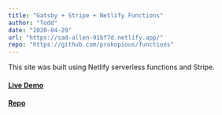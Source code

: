 ```yaml
---
title: "Gatsby + Stripe + Netlify Functions"
author: "Todd"
date: "2020-04-29"
url: "https://sad-allen-91bf7d.netlify.app/"
repo: "https://github.com/prokopious/functions"
---
```


This site was built using Netlify serverless functions and Stripe.

#### [Live Demo](https://sad-allen-91bf7d.netlify.app/)

#### [Repo](https://github.com/prokopious/functions)
